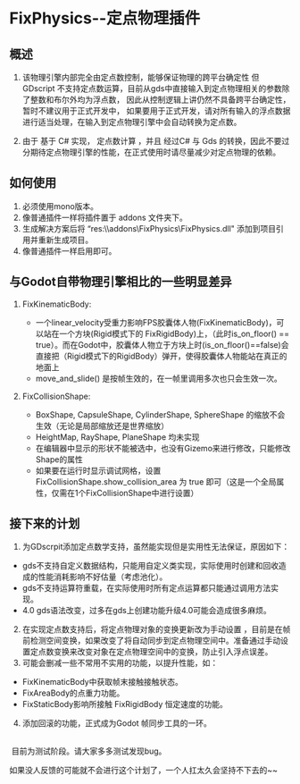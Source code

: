 # FixPhysics--定点物理插件

## 概述

1. 该物理引擎内部完全由定点数控制，能够保证物理的跨平台确定性
   但 GDscript 不支持定点数运算，目前从gds中直接输入到定点物理相关的参数除了整数和布尔外均为浮点数， 因此从控制逻辑上讲仍然不具备跨平台确定性，暂时不建议用于正式开发中， 如果要用于正式开发，请对所有输入的浮点数据进行适当处理，在输入到定点物理引擎中会自动转换为定点数。
   
2. 由于 基于 C# 实现， 定点数计算 ，并且 经过C# 与 Gds 的转换，因此不要过分期待定点物理引擎的性能，在正式使用时请尽量减少对定点物理的依赖。

## 如何使用

1. 必须使用mono版本。
2. 像普通插件一样将插件置于 addons 文件夹下。
3. 生成解决方案后将 “res:\\\addons\FixPhysics\FixPhysics.dll" 添加到项目引用并重新生成项目。
4. 像普通插件一样启用即可。


## 与Godot自带物理引擎相比的一些明显差异

1. FixKinematicBody:

   - 一个linear_velocity受重力影响FPS胶囊体人物(FixKinematicBody)，可以站在一个方块(Rigid模式下的 FixRigidBody)上，（此时is_on_floor() == true）。而在Godot中，胶囊体人物立于方块上时(is_on_floor()==false)会直接把（Rigid模式下的RigidBody）弹开，使得胶囊体人物能站在真正的地面上
   - move_and_slide() 是按帧生效的，在一帧里调用多次也只会生效一次。
   
2. FixCollisionShape:

   - BoxShape, CapsuleShape, CylinderShape,  SphereShape 的缩放不会生效（无论是局部缩放还是世界缩放）
   - HeightMap, RayShape, PlaneShape 均未实现
   - 在编辑器中显示的形状不能被选中，也没有Gizemo来进行修改，只能修改Shape的属性
   - 如果要在运行时显示调试网格，设置FixCollisionShape.show_collision_area 为 true 即可（这是一个全局属性，仅需在1个FixCollisionShape中进行设置）

## 接下来的计划

1. 为GDscrpit添加定点数学支持，虽然能实现但是实用性无法保证，原因如下：

  - gds不支持自定义数据结构，只能用自定义类实现，实际使用时创建和回收造成的性能消耗影响不好估量（考虑池化）。
  - gds不支持运算符重载，在实际使用时所有定点运算都只能通过调用方法实现。
  - 4.0 gds语法改变，过多在gds上创建功能升级4.0可能会造成很多麻烦。
2. 在实现定点数支持后，将定点物理对象的变换更新改为手动设置 ，目前是在帧前检测空间变换，如果改变了将自动同步到定点物理空间中。准备通过手动设置定点数变换来改变对象在定点物理空间中的变换，防止引入浮点误差。
3. 可能会删减一些不常用不实用的功能，以提升性能，如：

  - FixKinematicBody中获取帧末接触接触状态。
  - FixAreaBody的点重力功能。
  - FixStaticBody影响所接触 FixRigidBody 恒定速度的功能。
4. 添加回滚的功能，正式成为Godot 帧同步工具的一环。


## 

​		目前为测试阶段。请大家多多测试发现bug。

如果没人反馈的可能就不会进行这个计划了，一个人扛太久会坚持不下去的~~

